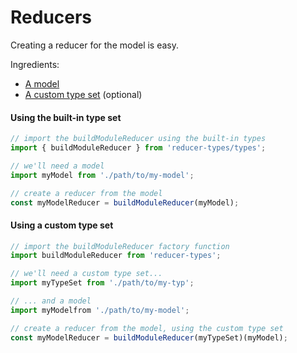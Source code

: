 # Reducers

Creating a reducer for the model is easy.

Ingredients:
- [A model](models.md)
- [A custom type set](type-sets.md) (optional)

#### Using the built-in type set

```javascript
// import the buildModuleReducer using the built-in types
import { buildModuleReducer } from 'reducer-types/types';

// we'll need a model
import myModel from './path/to/my-model';

// create a reducer from the model
const myModelReducer = buildModuleReducer(myModel);
```

#### Using a custom type set


```javascript
// import the buildModuleReducer factory function
import buildModuleReducer from 'reducer-types';

// we'll need a custom type set...
import myTypeSet from './path/to/my-typ';

// ... and a model
import myModelfrom './path/to/my-model';

// create a reducer from the model, using the custom type set
const myModelReducer = buildModuleReducer(myTypeSet)(myModel);
```
